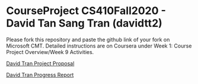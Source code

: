 # CourseProject CS410Fall2020 - David Tan Sang Tran (davidtt2)

Please fork this repository and paste the github link of your fork on Microsoft CMT. Detailed instructions are on Coursera under Week 1: Course Project Overview/Week 9 Activities.

[David Tran Project Proposal](https://github.com/davidtt2/CourseProject/blob/main/CS410%20Project%20Proposal.pdf)

[David Tran Progress Report](https://github.com/davidtt2/CourseProject/blob/main/CS410%20Project%20Progress%20Report.pdf)
